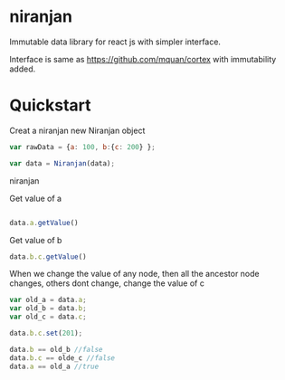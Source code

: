 # niranjan
Immutable data library for react js with simpler interface.

Interface is same as https://github.com/mquan/cortex with immutability added.

# Quickstart
Creat a niranjan new Niranjan object
```javascript
var rawData = {a: 100, b:{c: 200} };

var data = Niranjan(data);
```

niranjan

Get value of a
```javascript

data.a.getValue()
```

Get value of b

```javascript
data.b.c.getValue()
```

When we change the value of any node, then all the ancestor node changes, others dont change, change the value of c

```javascript
var old_a = data.a;
var old_b = data.b;
var old_c = data.c;

data.b.c.set(201);

data.b == old_b //false
data.b.c == olde_c //false
data.a == old_a //true

```
